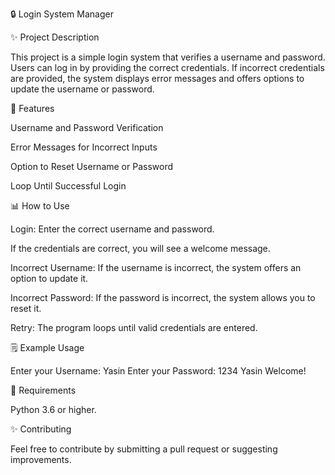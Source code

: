 🔒 Login System Manager

✨ Project Description

This project is a simple login system that verifies a username and password. Users can log in by providing the correct credentials. If incorrect credentials are provided, the system displays error messages and offers options to update the username or password.

🔧 Features

Username and Password Verification

Error Messages for Incorrect Inputs

Option to Reset Username or Password

Loop Until Successful Login

📊 How to Use

Login: Enter the correct username and password.

If the credentials are correct, you will see a welcome message.

Incorrect Username: If the username is incorrect, the system offers an option to update it.

Incorrect Password: If the password is incorrect, the system allows you to reset it.

Retry: The program loops until valid credentials are entered.

🗒 Example Usage

Enter your Username: Yasin
Enter your Password: 1234
Yasin Welcome!

🔹 Requirements

Python 3.6 or higher.

✨ Contributing

Feel free to contribute by submitting a pull request or suggesting improvements.